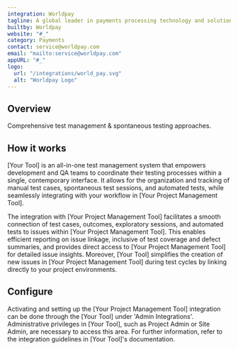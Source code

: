```yaml
---
integration: Worldpay
tagline: A global leader in payments processing technology and solutions for merchants and businesses.
builtby: Worldpay
website: "#_"
category: Payments
contact: service@worldpay.com
email: "mailto:service@worldpay.com"
appURL: "#_"
logo:
  url: "/integrations/world_pay.svg"
  alt: "Worldpay Logo"
---
```


## Overview

Comprehensive test management & spontaneous testing approaches.

## How it works

[Your Tool] is an all-in-one test management system that empowers development and QA teams to coordinate their testing processes within a single, contemporary interface. It allows for the organization and tracking of manual test cases, spontaneous test sessions, and automated tests, while seamlessly integrating with your workflow in [Your Project Management Tool].

The integration with [Your Project Management Tool] facilitates a smooth connection of test cases, outcomes, exploratory sessions, and automated tests to issues within [Your Project Management Tool]. This enables efficient reporting on issue linkage, inclusive of test coverage and defect summaries, and provides direct access to [Your Project Management Tool] for detailed issue insights. Moreover, [Your Tool] simplifies the creation of new issues in [Your Project Management Tool] during test cycles by linking directly to your project environments.

## Configure

Activating and setting up the [Your Project Management Tool] integration can be done through the [Your Tool] under 'Admin Integrations'. Administrative privileges in [Your Tool], such as Project Admin or Site Admin, are necessary to access this area. For further information, refer to the integration guidelines in [Your Tool]'s documentation.
